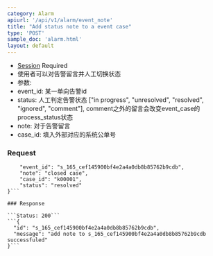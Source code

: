 ```yaml
---
category: Alarm
apiurl: '/api/v1/alarm/event_note'
title: "Add status note to a event case"
type: 'POST'
sample_doc: 'alarm.html'
layout: default
---
```


* [Session](#/authentication) Required
* 使用者可以对告警留言并人工切换状态
* 参数:
* event_id: 某一单向告警id
* status: 人工判定告警状态 ["in progress", "unresolved", "resolved", "ignored", "comment"], comment之外的留言会改变event_case的process_status状态
* note: 对于告警留言
* case_id: 填入外部对应的系统公单号

### Request

```{
	"event_id": "s_165_cef145900bf4e2a4a0db8b85762b9cdb",
	"note": "closed case",
	"case_id": "k00001",
	"status": "resolved"
}```

### Response

```Status: 200```
```{
  "id": "s_165_cef145900bf4e2a4a0db8b85762b9cdb",
  "message": "add note to s_165_cef145900bf4e2a4a0db8b85762b9cdb successfuled"
}```

